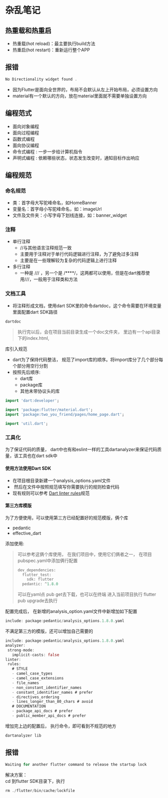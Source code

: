 # 杂乱笔记
## 热重载和热重启
- 热重载(hot reload)：最主要执行build方法
- 热重启(hot restart)：重新运行整个APP

## 报错
```dart
No Directionality widget found .
```
- 因为Flutter是面向全世界的，布局不会默认从左上开始布局，必须设置方向 
- material有一个默认的方向，放在material里面就不需要单独设置方向

## 编程范式
- 面向对象编程
- 面向过程编程
- 函数式编程
- 面向协议编程
- 命令式编程 : 一步一步给计算机指令
- 声明式编程 : 依赖哪些状态，状态发生改变时，通知目标作出响应

## 编程规范
### 命名规范
- 类：首字母大写驼峰命名，如HomeBanner
- 变量名：首字母小写驼峰命名，如：imageUrl
- 文件及文件夹：小写字母下划线连接，如：banner_widget  

### 注释
- 单行注释
  - //与其他语言注释规范一致
  - 主要用于注释对于单行代码逻辑进行注释，为了避免过多注释
  - 主要是在一些理解较为复杂的代码逻辑上进行注释
- 多行注释
  - 一种是 /// ，另一个是 /****/，这两都可以使用，但是在dart推荐使用///，一般用于注释类和方法

### 文档工具
- 将注释形成文档，使用dart SDK里的命令dartdoc，这个命令需要在环境变量里面配置dart SDK路径
```dart
dartdoc
```
 > 执行完以后，会在项目当前目录生成一个doc文件夹， 里边有一个api目录下的index.html,

库引入规范  
- dart为了保持代码整洁， 规范了import库的顺序。将import库分了几个部分每个部分用空行分割
- 按照先后顺序:
  - dart库
  - package库
  - 其他未带协议头的库
```dart
import 'dart:developer';
 
import 'package:flutter/material.dart';
import 'package:two_you_friend/pages/home_page.dart';

import 'util.dart';
```
### 工具化  
   为了保证代码的质量， dart中也有和eslint一样的工具dartanalyzer来保证代码质量，该工具也在dart sdk中

#### 使用方法使用Dart SDK
  - 在项目根目录新建一个analysis_options.yaml文件
  - ​ 然后在文件中按照规范填写你需要执行的规则检查代码
  - 现有规则可以参考 [Dart linter rules](https://dart-lang.github.io/linter/lints/)规范

#### 第三方库模版  
为了方便使用，可以使用第三方已经配置好的规范模版，俩个库
- pedantic
- effective_dart  

添加使用:
> 可以参考这俩个库使用， 在我们项目中，使用它们俩者之一， 在项目pubspec.yaml中添加俩行配置
> ```dart
> dev_dependencies:
>   flutter_test:
>     sdk: flutter
>   pedantic: ^1.8.0  
> ```
> 可以在yaml点 pub get去下载，也可以在终端 进入当前项目执行 flutter pub upgrade去执行  

配置完成后， 在新增的analysis_option.yaml文件中新增加如下配置
```dart
include: package:pedantic/analysis_options.1.8.0.yaml
```
 不满足第三方的模版，还可以增加自己需要的
 ```dart
 include: package:pedantic/analysis_options.1.8.0.yaml
analyzer:
  strong-mode:
    implicit-casts: false
linter:
  rules:
    # STYLE
    - camel_case_types
    - camel_case_extensions
    - file_names
    - non_constant_identifier_names
    - constant_identifier_names # prefer
    - directives_ordering
    - lines_longer_than_80_chars # avoid
    # DOCUMENTATION
    - package_api_docs # prefer
    - public_member_api_docs # prefer
 ```
增加完上边的配置后， 执行命令，即可看到不规范的地方
```dart
dartanalyzer lib
```

## 报错
```dart
Waiting for another flutter command to release the startup lock
```
解决方案：  
cd 到flutter SDK目录下，执行
```dart
rm ./flutter/bin/cache/lockfile
```